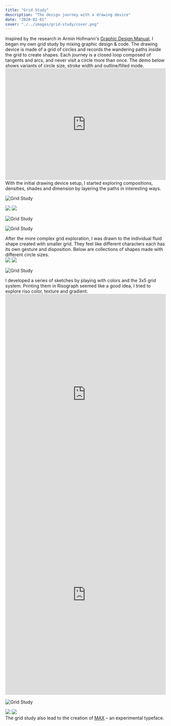 ```yaml
---
title: "Grid Study"
description: "The design journey with a drawing device"
date: "2020-02-01"
cover: "./../images/grid-study/cover.png"
---
```


<div class="text">
Inspired by the research in Armin Hofmann's <a target="_blank" href="https://www.typogabor.com/armin-hofmann/pages/11-armin-hofmann.html">Graphic Design Manual</a>, I began my own grid study by mixing graphic design & code. The drawing device is made of a grid of circles and records the wandering paths inside the grid to create shapes. Each journey is a closed loop composed of tangents and arcs, and never visit a circle more than once. The demo below shows variants of circle size, stroke width and outline/filled mode.
</div>

<div class="video"><div style="padding:69.74% 0 0 0;position:relative;"><iframe src="https://player.vimeo.com/video/406053326?title=0&byline=0&portrait=0" style="position:absolute;top:0;left:0;width:100%;height:100%;" frameborder="0" allow="autoplay; fullscreen" allowfullscreen></iframe></div><script src="https://player.vimeo.com/api/player.js"></script></div>

<div class="text">
With the initial drawing device setup, I started exploring compositions, densities, shades and dimension by layering the paths in interesting ways.
</div>

![Grid Study](./../images/grid-study/lines0.png)

<div class="row two">
  <img src="./../images/grid-study/053.jpg" />
  <img src="./../images/grid-study/064.png" />
</div>

![Grid Study](./../images/grid-study/200.png)

![Grid Study](./../images/grid-study/110.jpg)

<div class="text">
After the more complex grid exploration, I was drawn to the individual fluid shape created with smaller grid. They feel like different characters each has its own gesture and disposition. Below are collections of shapes made with different circle sizes.
</div>

<div class="row two">
  <img src="./../images/grid-study/100.jpg" />
  <img src="./../images/grid-study/102.jpg" />
</div>

![Grid Study](./../images/grid-study/cover.png)

<!-- <div class="row three">
  <img src="./../images/grid-study/020.jpg" />
  <img src="./../images/grid-study/021.jpg" />
  <img src="./../images/grid-study/026.jpg" />
</div>

<div class="row three">
  <img src="./../images/grid-study/023.jpg" />
  <img src="./../images/grid-study/024.jpg" />
  <img src="./../images/grid-study/025.jpg" />
</div> -->

<div class="text">
I developed a series of sketches by playing with colors and the 3x5 grid system. Printing them in Risograph seemed like a good idea, I tried to explore riso color, texture and gradient.
</div>

<div class="row two">
<div style="padding:125% 0 0 0;position:relative;"><iframe src="https://player.vimeo.com/video/408884474?autoplay=1&loop=1&title=0&byline=0&portrait=0&muted=1" style="position:absolute;top:0;left:0;width:100%;height:100%;" frameborder="0" allow="autoplay; fullscreen" allowfullscreen></iframe></div><script src="https://player.vimeo.com/api/player.js"></script>
<div style="padding:125% 0 0 0;position:relative;"><iframe src="https://player.vimeo.com/video/408884448?autoplay=1&loop=1&title=0&byline=0&portrait=0&muted=1" style="position:absolute;top:0;left:0;width:100%;height:100%;" frameborder="0" allow="autoplay; fullscreen" allowfullscreen></iframe></div><script src="https://player.vimeo.com/api/player.js"></script>
</div>

![Grid Study](./../images/grid-study/cover2.JPG)

<div class="row two">
  <img src="./../images/grid-study/IMG_1305.jpg" />
  <img src="./../images/grid-study/IMG_1303.JPG" />
</div>

<div class="text">The grid study also lead to the creation of  <a href="/max">MAX</a> – an experimental typeface.</div>
